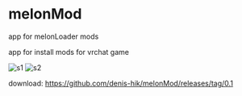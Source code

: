 # melonMod
app for melonLoader mods

app for install mods for vrchat game


![s1](https://raw.githubusercontent.com/denis-hik/melonMod/main/_20230326_192555.png)
![s2]()

download: https://github.com/denis-hik/melonMod/releases/tag/0.1
